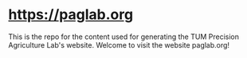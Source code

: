 # https://paglab.org

This is the repo for the content used for generating the TUM Precision Agriculture Lab's website. 
Welcome to visit the website paglab.org!
